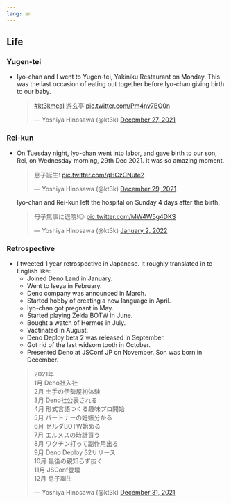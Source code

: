 ```yaml
---
lang: en
---
```


## Life

### Yugen-tei

- Iyo-chan and I went to Yugen-tei, Yakiniku Restaurant on Monday. This was the last occasion of eating out together before Iyo-chan giving birth to our baby.

  <blockquote class="twitter-tweet"><p lang="ja" dir="ltr"><a href="https://twitter.com/hashtag/kt3kmeal?src=hash&amp;ref_src=twsrc%5Etfw">#kt3kmeal</a> 游玄亭 <a href="https://t.co/Pm4nv7BO0n">pic.twitter.com/Pm4nv7BO0n</a></p>&mdash; Yoshiya Hinosawa (@kt3k) <a href="https://twitter.com/kt3k/status/1475435228458266633?ref_src=twsrc%5Etfw">December 27, 2021</a></blockquote> <script async src="https://platform.twitter.com/widgets.js" charset="utf-8"></script>

### Rei-kun

- On Tuesday night, Iyo-chan went into labor, and gave birth to our son, Rei, on Wednesday morning, 29th Dec 2021. It was so amazing moment.

  <blockquote class="twitter-tweet"><p lang="zh" dir="ltr">息子誕生! <a href="https://t.co/qHCzCNute2">pic.twitter.com/qHCzCNute2</a></p>&mdash; Yoshiya Hinosawa (@kt3k) <a href="https://twitter.com/kt3k/status/1476021943560450049?ref_src=twsrc%5Etfw">December 29, 2021</a></blockquote> <script async src="https://platform.twitter.com/widgets.js" charset="utf-8"></script>

  Iyo-chan and Rei-kun left the hospital on Sunday 4 days after the birth.

  <blockquote class="twitter-tweet"><p lang="ja" dir="ltr">母子無事に退院!😌 <a href="https://t.co/MW4W5g4DKS">pic.twitter.com/MW4W5g4DKS</a></p>&mdash; Yoshiya Hinosawa (@kt3k) <a href="https://twitter.com/kt3k/status/1477597800469008386?ref_src=twsrc%5Etfw">January 2, 2022</a></blockquote> <script async src="https://platform.twitter.com/widgets.js" charset="utf-8"></script>

### Retrospective

- I tweeted 1 year retrospective in Japanese. It roughly translated in to English like:
  - Joined Deno Land in January.
  - Went to Iseya in February.
  - Deno company was announced in March.
  - Started hobby of creating a new language in April.
  - Iyo-chan got pregnant in May.
  - Started playing Zelda BOTW in June.
  - Bought a watch of Hermes in July.
  - Vactinated in August.
  - Deno Deploy beta 2 was released in September.
  - Got rid of the last widsom tooth in October.
  - Presented Deno at JSConf JP on November. Son was born in December.
  <blockquote class="twitter-tweet"><p lang="ja" dir="ltr">2021年<br>1月 Deno社入社<br>2月 土手の伊勢屋初体験<br>3月 Deno社公表される<br>4月 形式言語つくる趣味プロ開始<br>5月 パートナーの妊娠分かる<br>6月 ゼルダBOTW始める<br>7月 エルメスの時計買う<br>8月 ワクチン打って副作用出る<br>9月 Deno Deploy β2リリース<br>10月 最後の親知らず抜く<br>11月 JSConf登壇<br>12月 息子誕生</p>&mdash; Yoshiya Hinosawa (@kt3k) <a href="https://twitter.com/kt3k/status/1476831965613813761?ref_src=twsrc%5Etfw">December 31, 2021</a></blockquote> <script async src="https://platform.twitter.com/widgets.js" charset="utf-8"></script>
